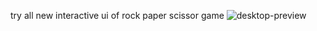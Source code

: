 try all new interactive ui of rock paper scissor game
![desktop-preview](https://user-images.githubusercontent.com/55630076/178068868-aadd3453-888d-4e33-a9fb-3d08fd9dd852.jpg)

